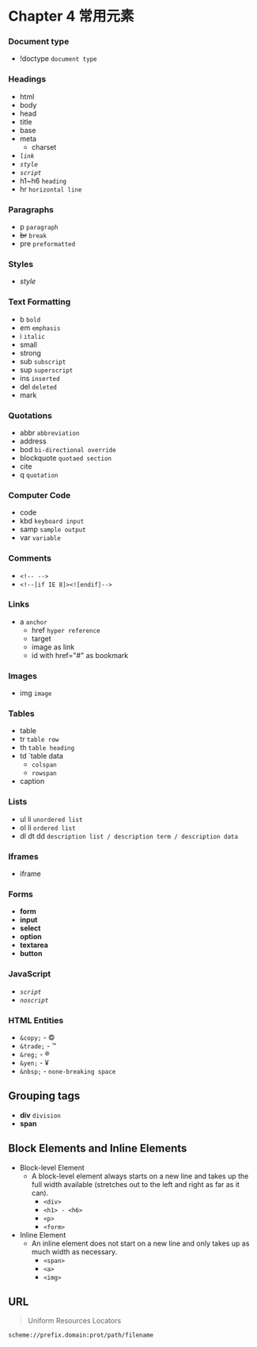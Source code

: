 # Chapter 4 常用元素

### Document type
- !doctype  `document type`
 
### Headings
- html
- body
- head
- title
- base
- meta
    - charset
- *`link`*
- *`style`*
- *`script`*
- h1~h6 `heading`
- hr `horizontal line`

### Paragraphs
- p `paragraph`
- ~~br~~ `break`
- pre   `preformatted`

### Styles
- *style*

### Text Formatting
- b `bold`
- em `emphasis`
- i `italic`
- small 
- strong
- sub `subscript`
- sup `superscript`
- ins `inserted`
- del `deleted`
- mark
 
### Quotations
- abbr  `abbreviation`
- address
- bod   `bi-directional override`
- blockquote    `quotaed section`
- cite
- q `quotation`

### Computer Code
- code
- kbd   `keyboard input`
- samp  `sample output`
- var   `variable`

### Comments
- `<!-- -->`
- `<!--[if IE 8]><![endif]-->`

### Links
- a `anchor`
    - href `hyper reference`
    - target
    - image as link
    - id with href="#" as bookmark

### Images
- img   `image`

### Tables
- table
- tr    `table row`
- th    `table heading`
- td    `table data
  - `colspan`
  - `rowspan`
- caption

### Lists
- ul li `unordered list`
- ol li `ordered list`
- dl dt dd `description list / description term / description data`

### Iframes
- iframe

### Forms
- **form**
- **input**
- **select**
- **option**
- **textarea**
- **button**

### JavaScript
- *`script`*
- *`noscript`*

### HTML Entities
- `&copy;` - &copy;
- `&trade;` - &trade;
- `&reg;` - &reg;
- `&yen;` - &yen;
- `&nbsp;` - `none-breaking space`

## Grouping tags
- **div**   `division`
- **span**

## Block Elements and Inline Elements

- Block-level Element
    - A block-level element always starts on a new line and takes up the full width available (stretches out to the left and right as far as it can).
        - `<div>`
        - `<h1> - <h6>`
        - `<p>`
        - `<form>`
- Inline Element
    - An inline element does not start on a new line and only takes up as much width as necessary.
        - `<span>`
        - `<a>`
        - `<img>`

## URL

> Uniform Resources Locators

```html
scheme://prefix.domain:prot/path/filename
```